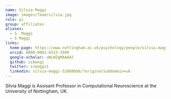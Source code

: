 ```yaml
---
name: Silvia Maggi
image: images/Team/silvia.jpg
role: pi
group: affiliates
aliases:
  - S. Maggi
  - S Maggi
links:
  home-page: https://www.nottingham.ac.uk/psychology/people/silvia.maggi
  orcid: 0000-0001-6533-3509
  google-scholar: uWLWZgMAAAAJ
  github: sibangi
  twitter: simaggi1
  linkedin: silvia-maggi-52880bb6/?originalSubdomain=uk
---
```


Silvia Maggi is Assisant Professor in Computational Neuroscience at the University of Nottingham, UK. 
